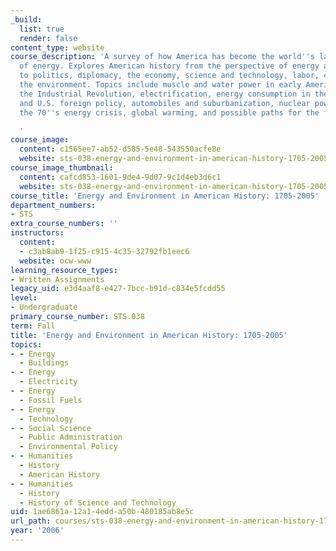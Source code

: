```yaml
---
_build:
  list: true
  render: false
content_type: website
course_description: 'A survey of how America has become the world''s largest consumer
  of energy. Explores American history from the perspective of energy and its relationship
  to politics, diplomacy, the economy, science and technology, labor, culture, and
  the environment. Topics include muscle and water power in early America, coal and
  the Industrial Revolution, electrification, energy consumption in the home, oil
  and U.S. foreign policy, automobiles and suburbanization, nuclear power, OPEC and
  the 70''s energy crisis, global warming, and possible paths for the future.

  '
course_image:
  content: c1565ee7-ab52-d585-5e48-543550acfe8e
  website: sts-038-energy-and-environment-in-american-history-1705-2005-fall-2006
course_image_thumbnail:
  content: cafcd853-1601-9de4-9d07-9c1d4eb3d6c1
  website: sts-038-energy-and-environment-in-american-history-1705-2005-fall-2006
course_title: 'Energy and Environment in American History: 1705-2005'
department_numbers:
- STS
extra_course_numbers: ''
instructors:
  content:
  - c3ab8ab9-1f25-c915-4c35-32792fb1eec6
  website: ocw-www
learning_resource_types:
- Written Assignments
legacy_uid: e3d4aaf8-e427-7bcc-b91d-c834e5fcdd55
level:
- Undergraduate
primary_course_number: STS.038
term: Fall
title: 'Energy and Environment in American History: 1705-2005'
topics:
- - Energy
  - Buildings
- - Energy
  - Electricity
- - Energy
  - Fossil Fuels
- - Energy
  - Technology
- - Social Science
  - Public Administration
  - Environmental Policy
- - Humanities
  - History
  - American History
- - Humanities
  - History
  - History of Science and Technology
uid: 1ae6861a-12a1-4edd-a50b-480185ab8e5c
url_path: courses/sts-038-energy-and-environment-in-american-history-1705-2005-fall-2006
year: '2006'
---
```

